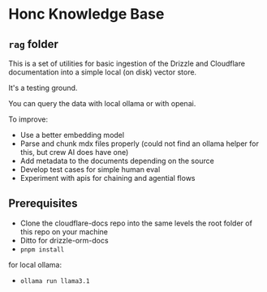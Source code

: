 # Honc Knowledge Base


## `rag` folder

This is a set of utilities for basic ingestion of the Drizzle and Cloudflare documentation into a simple local (on disk) vector store.

It's a testing ground.

You can query the data with local ollama or with openai.

To improve:

- Use a better embedding model
- Parse and chunk mdx files properly (could not find an ollama helper for this, but crew AI does have one)
- Add metadata to the documents depending on the source
- Develop test cases for simple human eval
- Experiment with apis for chaining and agential flows

## Prerequisites

- Clone the cloudflare-docs repo into the same levels the root folder of this repo on your machine
- Ditto for drizzle-orm-docs
- `pnpm install`

for local ollama:

- `ollama run llama3.1`
